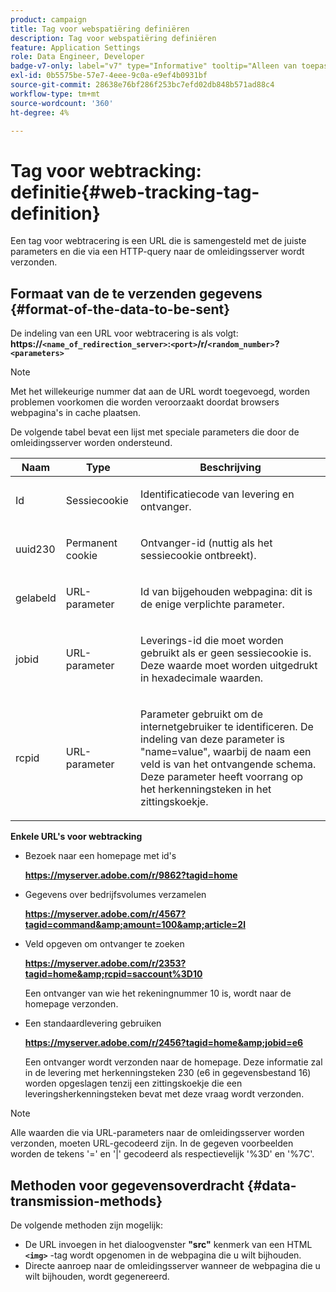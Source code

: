 ```yaml
---
product: campaign
title: Tag voor webspatiëring definiëren
description: Tag voor webspatiëring definiëren
feature: Application Settings
role: Data Engineer, Developer
badge-v7-only: label="v7" type="Informative" tooltip="Alleen van toepassing op Campaign Classic v7"
exl-id: 0b5575be-57e7-4eee-9c0a-e9ef4b0931bf
source-git-commit: 28638e76bf286f253bc7efd02db848b571ad88c4
workflow-type: tm+mt
source-wordcount: '360'
ht-degree: 4%

---
```


# Tag voor webtracking: definitie{#web-tracking-tag-definition}



Een tag voor webtracering is een URL die is samengesteld met de juiste parameters en die via een HTTP-query naar de omleidingsserver wordt verzonden.

## Formaat van de te verzenden gegevens {#format-of-the-data-to-be-sent}

De indeling van een URL voor webtracering is als volgt: **https://`<name_of_redirection_server>`:`<port>`/r/`<random_number>`?`<parameters>`**

>[!NOTE]
>
>Met het willekeurige nummer dat aan de URL wordt toegevoegd, worden problemen voorkomen die worden veroorzaakt doordat browsers webpagina&#39;s in cache plaatsen.

De volgende tabel bevat een lijst met speciale parameters die door de omleidingsserver worden ondersteund.

<table>
                     <thead>
                        <tr>
                           <th>Naam</th>
                           <th>Type</th>
                           <th>Beschrijving</th> 
                        </tr> 
                     </thead>
                     <tbody>
                        <tr>
                           <td>
                              <p>Id</p> 
                           </td>
                           <td>
                              <p>Sessiecookie</p> 
                           </td>
                           <td>
                              <p>Identificatiecode van levering en ontvanger.</p> 
                           </td> 
                        </tr>
                        <tr>
                           <td>
                              <p>uuid230</p> 
                           </td>
                           <td>
                              <p>Permanent cookie</p> 
                           </td>
                           <td>
                              <p>Ontvanger-id (nuttig als het sessiecookie ontbreekt).</p> 
                           </td> 
                        </tr>
                        <tr>
                           <td>
                              <p>gelabeld</p> 
                           </td>
                           <td>
                              <p>URL-parameter</p> 
                           </td>
                           <td>
                              <p>Id van bijgehouden webpagina: dit is de enige verplichte parameter.</p> 
                           </td> 
                        </tr>
                        <tr>
                           <td>
                              <p>jobid</p> 
                           </td>
                           <td>
                              <p>URL-parameter</p> 
                           </td>
                           <td>
                              <p>Leverings-id die moet worden gebruikt als er geen sessiecookie is. Deze waarde moet worden uitgedrukt in hexadecimale waarden.
                              </p> 
                           </td> 
                        </tr>
                        <tr>
                           <td>
                              <p>rcpid</p> 
                           </td>
                           <td>
                              <p>URL-parameter</p> 
                           </td>
                           <td>
                              <p>Parameter gebruikt om de internetgebruiker te identificeren. De indeling van deze parameter is "name=value", waarbij de naam een veld is van het ontvangende schema. Deze parameter heeft voorrang op het herkenningsteken in het zittingskoekje.
                              </p> 
                           </td> 
                        </tr> 
                     </tbody>  
                  </table>

**Enkele URL&#39;s voor webtracking**

* Bezoek naar een homepage met id&#39;s

  **https://myserver.adobe.com/r/9862?tagid=home**

* Gegevens over bedrijfsvolumes verzamelen

  **https://myserver.adobe.com/r/4567?tagid=command&amp;amount=100&amp;article=2l**

* Veld opgeven om ontvanger te zoeken

  **https://myserver.adobe.com/r/2353?tagid=home&amp;rcpid=saccount%3D10**

  Een ontvanger van wie het rekeningnummer 10 is, wordt naar de homepage verzonden.

* Een standaardlevering gebruiken

  **https://myserver.adobe.com/r/2456?tagid=home&amp;jobid=e6**

  Een ontvanger wordt verzonden naar de homepage. Deze informatie zal in de levering met herkenningsteken 230 (e6 in gegevensbestand 16) worden opgeslagen tenzij een zittingskoekje die een leveringsherkenningsteken bevat met deze vraag wordt verzonden.

>[!NOTE]
>
>Alle waarden die via URL-parameters naar de omleidingsserver worden verzonden, moeten URL-gecodeerd zijn. In de gegeven voorbeelden worden de tekens &#39;=&#39; en &#39;|&#39; gecodeerd als respectievelijk &#39;%3D&#39; en &#39;%7C&#39;.

## Methoden voor gegevensoverdracht {#data-transmission-methods}

De volgende methoden zijn mogelijk:

* De URL invoegen in het dialoogvenster **&quot;src&quot;** kenmerk van een HTML **`<img>`** -tag wordt opgenomen in de webpagina die u wilt bijhouden.
* Directe aanroep naar de omleidingsserver wanneer de webpagina die u wilt bijhouden, wordt gegenereerd.
